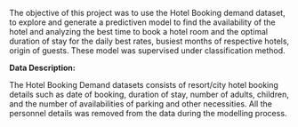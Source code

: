 The objective of this project was to use the Hotel Booking demand dataset, to explore and generate a predictiven model to find the availability of the hotel and analyzing the best time to book a hotel room and the optimal duration of stay for the daily best rates, busiest months of respective hotels, origin of guests. 
These model was supervised under classification method.

**Data Description:** 

The Hotel Booking Demand datasets consists of resort/city hotel booking details such as date of booking, duration of stay, number of adults, children, and the number of availabilities of parking and other necessities.
All the personnel details was removed from the data during the modelling process.
